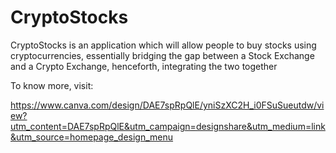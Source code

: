 # CryptoStocks
CryptoStocks is an application which will allow people to buy stocks using cryptocurrencies, essentially bridging the gap between a Stock Exchange and a Crypto Exchange, henceforth, integrating the two together

To know more, visit:

https://www.canva.com/design/DAE7spRpQlE/yniSzXC2H_i0FSuSueutdw/view?utm_content=DAE7spRpQlE&utm_campaign=designshare&utm_medium=link&utm_source=homepage_design_menu
